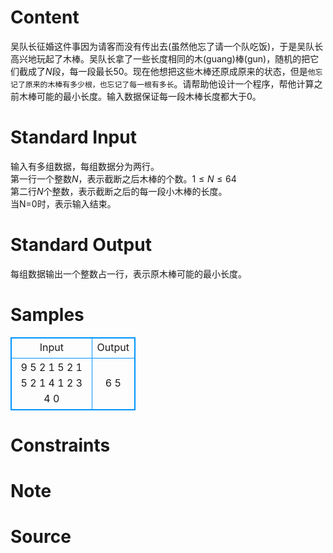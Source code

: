 
# Content

吴队长征婚这件事因为请客而没有传出去(虽然他忘了请一个队吃饭)，于是吴队长高兴地玩起了木棒。吴队长拿了一些长度相同的木(guang)棒(gun)，随机的把它们截成了$N$段，每一段最长50。现在他想把这些木棒还原成原来的状态，但是`他忘记了原来的木棒有多少根，也忘记了每一根有多长`。请帮助他设计一个程序，帮他计算之前木棒可能的最小长度。输入数据保证每一段木棒长度都大于0。

# Standard Input

输入有多组数据，每组数据分为两行。  
第一行一个整数$N$，表示截断之后木棒的个数。$1 \le N \le 64$  
第二行$N$个整数，表示截断之后的每一段小木棒的长度。  
当N=0时，表示输入结束。

# Standard Output

每组数据输出一个整数占一行，表示原木棒可能的最小长度。

# Samples

<style>
        table,table tr th, table tr td { border:1px solid #0094ff; }
        table { width: 200px; min-height: 25px; line-height: 25px; text-align: center; border-collapse: collapse;}   
    </style>
<table>
	<tr>
		<td>Input</td>
		<td>Output</td>
	</tr>
<tr><td>9
5 2 1 5 2 1 5 2 1
4
1 2 3 4
0</td><td>6
5</td></tr></table>


# Constraints



# Note



# Source


